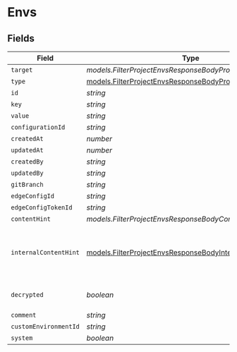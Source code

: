 # Envs


## Fields

| Field                                                                                                                      | Type                                                                                                                       | Required                                                                                                                   | Description                                                                                                                |
| -------------------------------------------------------------------------------------------------------------------------- | -------------------------------------------------------------------------------------------------------------------------- | -------------------------------------------------------------------------------------------------------------------------- | -------------------------------------------------------------------------------------------------------------------------- |
| `target`                                                                                                                   | *models.FilterProjectEnvsResponseBodyProjectsTarget*                                                                       | :heavy_minus_sign:                                                                                                         | N/A                                                                                                                        |
| `type`                                                                                                                     | [models.FilterProjectEnvsResponseBodyProjectsResponseType](../models/filterprojectenvsresponsebodyprojectsresponsetype.md) | :heavy_minus_sign:                                                                                                         | N/A                                                                                                                        |
| `id`                                                                                                                       | *string*                                                                                                                   | :heavy_minus_sign:                                                                                                         | N/A                                                                                                                        |
| `key`                                                                                                                      | *string*                                                                                                                   | :heavy_minus_sign:                                                                                                         | N/A                                                                                                                        |
| `value`                                                                                                                    | *string*                                                                                                                   | :heavy_minus_sign:                                                                                                         | N/A                                                                                                                        |
| `configurationId`                                                                                                          | *string*                                                                                                                   | :heavy_minus_sign:                                                                                                         | N/A                                                                                                                        |
| `createdAt`                                                                                                                | *number*                                                                                                                   | :heavy_minus_sign:                                                                                                         | N/A                                                                                                                        |
| `updatedAt`                                                                                                                | *number*                                                                                                                   | :heavy_minus_sign:                                                                                                         | N/A                                                                                                                        |
| `createdBy`                                                                                                                | *string*                                                                                                                   | :heavy_minus_sign:                                                                                                         | N/A                                                                                                                        |
| `updatedBy`                                                                                                                | *string*                                                                                                                   | :heavy_minus_sign:                                                                                                         | N/A                                                                                                                        |
| `gitBranch`                                                                                                                | *string*                                                                                                                   | :heavy_minus_sign:                                                                                                         | N/A                                                                                                                        |
| `edgeConfigId`                                                                                                             | *string*                                                                                                                   | :heavy_minus_sign:                                                                                                         | N/A                                                                                                                        |
| `edgeConfigTokenId`                                                                                                        | *string*                                                                                                                   | :heavy_minus_sign:                                                                                                         | N/A                                                                                                                        |
| `contentHint`                                                                                                              | *models.FilterProjectEnvsResponseBodyContentHint*                                                                          | :heavy_minus_sign:                                                                                                         | N/A                                                                                                                        |
| `internalContentHint`                                                                                                      | [models.FilterProjectEnvsResponseBodyInternalContentHint](../models/filterprojectenvsresponsebodyinternalcontenthint.md)   | :heavy_minus_sign:                                                                                                         | Similar to `contentHints`, but should not be exposed to the user.                                                          |
| `decrypted`                                                                                                                | *boolean*                                                                                                                  | :heavy_minus_sign:                                                                                                         | Whether `value` is decrypted.                                                                                              |
| `comment`                                                                                                                  | *string*                                                                                                                   | :heavy_minus_sign:                                                                                                         | N/A                                                                                                                        |
| `customEnvironmentId`                                                                                                      | *string*                                                                                                                   | :heavy_minus_sign:                                                                                                         | N/A                                                                                                                        |
| `system`                                                                                                                   | *boolean*                                                                                                                  | :heavy_minus_sign:                                                                                                         | N/A                                                                                                                        |